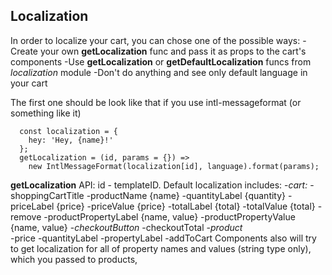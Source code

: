 ## Localization

In order to localize your cart, you can chose one of the possible ways:
-Create your own __getLocalization__ func and pass it as props to the cart's components
-Use __getLocalization__ or __getDefaultLocalization__ funcs from _localization_ module
-Don't do anything and see only default language in your cart

The first one should be look like that if you use intl-messageformat (or something like it)

```
  const localization = {
    hey: 'Hey, {name}!'
  };
  getLocalization = (id, params = {}) =>  
    new IntlMessageFormat(localization[id], language).format(params);
```
__getLocalization__ API:
id - templateID. Default localization includes:
-_cart:_
  -shoppingCartTitle
  -productName {name}
  -quantityLabel {quantity}
  -priceLabel {price}
  -priceValue {price}
  -totalLabel {total}
  -totalValue {total}
  -remove
  -productPropertyLabel {name, value}
  -productPropertyValue {name, value}
-_checkoutButton_
  -checkoutTotal
-_product_  
  -price
  -quantityLabel
  -propertyLabel
  -addToCart
Components also will try to get localization for all of property names and values (string type only), which you passed to products,
